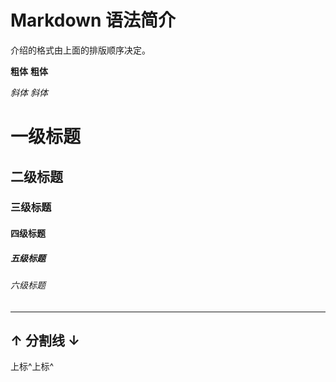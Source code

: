 # Markdown 语法简介
  介绍的格式由上面的排版顺序决定。

**粗体**
__粗体__

*斜体*
_斜体_

# 一级标题
## 二级标题
### 三级标题
#### 四级标题
##### 五级标题
###### 六级标题


***
↑
分割线
↓
---
上标^上标^

